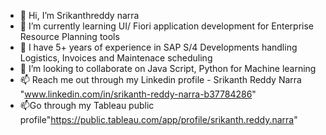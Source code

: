 - 👋 Hi, I’m Srikanthreddy narra
- 🌱 I’m currently learning UI/ Fiori application development for Enterprise Resource Planning tools
- 🌱 I have 5+ years of experience in SAP S/4 Developments handling Logistics, Invoices and Maintenace scheduling
- 💞️ I’m looking to collaborate on Java Script, Python for Machine learning
- 📫 Reach me out through my Linkedin profile - Srikanth Reddy Narra "www.linkedin.com/in/srikanth-reddy-narra-b37784286"
- 📫Go through my Tableau public profile"https://public.tableau.com/app/profile/srikanth.reddy.narra"
